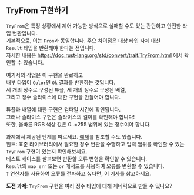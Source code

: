 ## TryFrom 구현하기

`TryFrom`은 특정 상황에서 제어 가능한 방식으로 실패할 수도 있는 간단하고 안전한 타입 변환입니다.  
기본적으로, 이는 `From`과 동일합니다. 주요 차이점은 대상 타입 자체 대신  
`Result` 타입을 반환해야 한다는 점입니다.  
자세한 내용은 https://doc.rust-lang.org/std/convert/trait.TryFrom.html 에서 확인할 수 있습니다.

여기서의 작업은 이 구현을 완료하고  
내부 타입이 `Color`인 `Ok` 결과를 반환하는 것입니다.  
세 개의 정수로 구성된 튜플, 세 개의 정수로 구성된 배열,  
그리고 정수 슬라이스에 대한 구현을 만들어야 합니다.

튜플과 배열에 대한 구현은 컴파일 시간에 확인됩니다.  
그러나 슬라이스 구현은 슬라이스의 길이를 확인해야 합니다!  
또한, 올바른 RGB 색상 값은 0..=255 범위에 있는 정수여야 합니다.

<div class="hint">과제에서 제공된 단계를 따르세요.  
<a href="https://doc.rust-lang.org/std/convert/trait.TryFrom.html">예제</a>를 참조할 수도 있습니다.</div>

<div class="hint">힌트: 표준 라이브러리에서 필요한 정수 변환을 수행하고 입력 범위를  
확인할 수 있는 <code>TryFrom</code> 구현이 있는지 확인해보세요.</div>

<div class="hint">테스트 케이스를 살펴보면 반환할 오류 변형을 확인할 수 있습니다.</div>

<div class="hint"><code>Result</code>의 <code>map_err</code> 또는 <code>or</code> 메서드를 사용하여  
오류를 변환할 수 있습니다.</div>

<div class="hint"><code>?</code> 연산자를 사용하여 오류를 전파하고 싶다면, 이  
<a href="https://doc.rust-lang.org/stable/rust-by-example/error/multiple_error_types/reenter_question_mark.html">기사</a>를 참고하세요.</div>

**도전 과제**: `TryFrom` 구현을 여러 정수 타입에 대해 제네릭으로 만들 수 있나요?